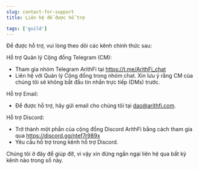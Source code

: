 ```yaml
---
slug: contact-for-support
title: Liên hệ để được hỗ trợ

tags: ['guild']
---
```


Để được hỗ trợ, vui lòng theo dõi các kênh chính thức sau:

Hỗ trợ Quản lý Cộng đồng Telegram (CM):

- Tham gia nhóm Telegram ArithFi tại https://t.me/ArithFi_chat
- Liên hệ với Quản lý Cộng đồng trong nhóm chat. Xin lưu ý rằng CM của chúng tôi sẽ không bắt đầu tin nhắn trực tiếp (DMs) trước.

Hỗ trợ Email:

- Để được hỗ trợ, hãy gửi email cho chúng tôi tại dao@arithfi.com.

Hỗ trợ Discord:

- Trở thành một phần của cộng đồng Discord ArithFi bằng cách tham gia qua https://discord.gg/ntef7r989x
- Yêu cầu hỗ trợ trong kênh hỗ trợ Discord.

Chúng tôi ở đây để giúp đỡ, vì vậy xin đừng ngần ngại liên hệ qua bất kỳ kênh nào trong số này.
